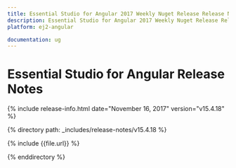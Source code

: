 ```yaml
---
title: Essential Studio for Angular 2017 Weekly Nuget Release Release Notes  
description: Essential Studio for Angular 2017 Weekly Nuget Release Release Notes  
platform: ej2-angular

documentation: ug
---
```


# Essential Studio for  Angular  Release Notes  

{% include release-info.html date="November 16, 2017"  version="v15.4.18" %} 

{% directory path: _includes/release-notes/v15.4.18 %}

{% include {{file.url}} %}

{% enddirectory %}


